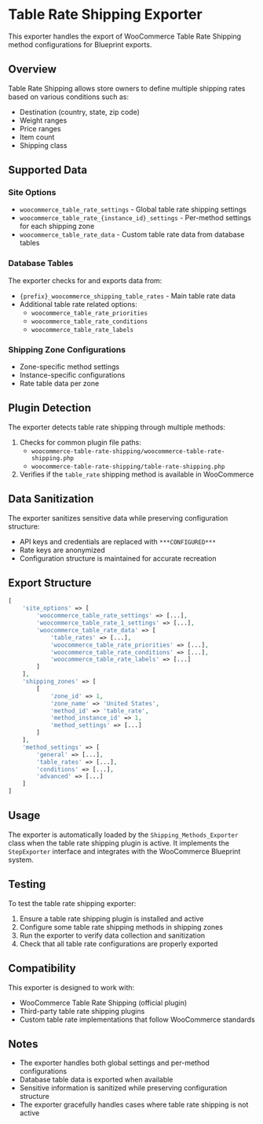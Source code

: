 # Table Rate Shipping Exporter

This exporter handles the export of WooCommerce Table Rate Shipping method configurations for Blueprint exports.

## Overview

Table Rate Shipping allows store owners to define multiple shipping rates based on various conditions such as:
- Destination (country, state, zip code)
- Weight ranges
- Price ranges
- Item count
- Shipping class

## Supported Data

### Site Options
- `woocommerce_table_rate_settings` - Global table rate shipping settings
- `woocommerce_table_rate_{instance_id}_settings` - Per-method settings for each shipping zone
- `woocommerce_table_rate_data` - Custom table rate data from database tables

### Database Tables
The exporter checks for and exports data from:
- `{prefix}_woocommerce_shipping_table_rates` - Main table rate data
- Additional table rate related options:
  - `woocommerce_table_rate_priorities`
  - `woocommerce_table_rate_conditions`
  - `woocommerce_table_rate_labels`

### Shipping Zone Configurations
- Zone-specific method settings
- Instance-specific configurations
- Rate table data per zone

## Plugin Detection

The exporter detects table rate shipping through multiple methods:
1. Checks for common plugin file paths:
   - `woocommerce-table-rate-shipping/woocommerce-table-rate-shipping.php`
   - `woocommerce-table-rate-shipping/table-rate-shipping.php`
2. Verifies if the `table_rate` shipping method is available in WooCommerce

## Data Sanitization

The exporter sanitizes sensitive data while preserving configuration structure:
- API keys and credentials are replaced with `***CONFIGURED***`
- Rate keys are anonymized
- Configuration structure is maintained for accurate recreation

## Export Structure

```php
[
    'site_options' => [
        'woocommerce_table_rate_settings' => [...],
        'woocommerce_table_rate_1_settings' => [...],
        'woocommerce_table_rate_data' => [
            'table_rates' => [...],
            'woocommerce_table_rate_priorities' => [...],
            'woocommerce_table_rate_conditions' => [...],
            'woocommerce_table_rate_labels' => [...]
        ]
    ],
    'shipping_zones' => [
        [
            'zone_id' => 1,
            'zone_name' => 'United States',
            'method_id' => 'table_rate',
            'method_instance_id' => 1,
            'method_settings' => [...]
        ]
    ],
    'method_settings' => [
        'general' => [...],
        'table_rates' => [...],
        'conditions' => [...],
        'advanced' => [...]
    ]
]
```

## Usage

The exporter is automatically loaded by the `Shipping_Methods_Exporter` class when the table rate shipping plugin is active. It implements the `StepExporter` interface and integrates with the WooCommerce Blueprint system.

## Testing

To test the table rate shipping exporter:

1. Ensure a table rate shipping plugin is installed and active
2. Configure some table rate shipping methods in shipping zones
3. Run the exporter to verify data collection and sanitization
4. Check that all table rate configurations are properly exported

## Compatibility

This exporter is designed to work with:
- WooCommerce Table Rate Shipping (official plugin)
- Third-party table rate shipping plugins
- Custom table rate implementations that follow WooCommerce standards

## Notes

- The exporter handles both global settings and per-method configurations
- Database table data is exported when available
- Sensitive information is sanitized while preserving configuration structure
- The exporter gracefully handles cases where table rate shipping is not active
